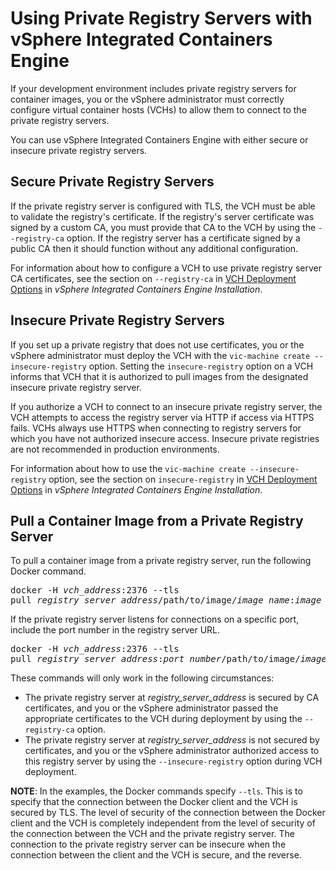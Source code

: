 # Using Private Registry Servers with vSphere Integrated Containers Engine #

If your development environment includes private registry servers for container images, you or the vSphere administrator must correctly configure virtual container hosts (VCHs) to allow them to connect to the private registry servers.

You can use vSphere Integrated Containers Engine with either secure or insecure private registry servers.

## Secure Private Registry Servers ##

If the private registry server is configured with TLS, the VCH must be able to validate the registry's certificate. If the registry's server certificate was signed by a custom CA, you must provide that CA to the VCH by using the `--registry-ca` option. If the registry server has a certificate signed by a public CA then it should function without any additional configuration.

For information about how to configure a VCH to use private registry server CA certificates, see the section on `--registry-ca` in [VCH Deployment Options](../vic_vsphere_admin/vch_installer_options.md#registry-ca) in *vSphere Integrated Containers Engine Installation*. 

## Insecure Private Registry Servers ##

If you set up a private registry that does not use certificates, you or the vSphere administrator must deploy the VCH with the `vic-machine create --insecure-registry` option. Setting the `insecure-registry` option on a VCH informs that VCH that it is authorized to pull images from the designated insecure private registry server.

If you authorize a VCH to connect to an insecure private registry server, the VCH attempts to access the registry server via HTTP if access via HTTPS fails. VCHs always use HTTPS when connecting to registry servers for which you have not authorized insecure access. Insecure private registries are not recommended in production environments.

For information about how to use the `vic-machine create --insecure-registry` option, see the section on `insecure-registry` in [VCH Deployment Options](../vic_vsphere_admin/vch_installer_options.md#insecure-registry) in *vSphere Integrated Containers Engine Installation*. 

## Pull a Container Image from a Private Registry Server ##

To pull a container image from a private registry server, run the following Docker command. 

<pre>docker -H <i>vch_address</i>:2376 --tls 
pull <i>registry_server_address</i>/path/to/image/<i>image_name</i>:<i>image_version</i></pre>

If the private registry server listens for connections on a specific port, include the port number in the registry server URL.

<pre>docker -H <i>vch_address</i>:2376 --tls 
pull <i>registry_server_address</i>:<i>port_number</i>/path/to/image/<i>image_name</i>:<i>image_version</i></pre>

These commands will only work in the following circumstances:

- The private registry server at <i>registry_server_address</i> is secured by CA certificates, and you or the vSphere administrator passed the appropriate certificates to the VCH during deployment by using the `--registry-ca` option.
- The private registry server at <i>registry_server_address</i> is not secured by certificates, and you or the vSphere administrator authorized access to this registry server by using the `--insecure-registry` option during VCH deployment.

**NOTE**: In the examples, the Docker commands specify `--tls`. This is to specify that the connection between the Docker client and the VCH is secured by TLS. The level of security of the connection between the Docker client and the VCH is completely independent from the level of security of the connection between the VCH and the private registry server. The connection to the private registry server can be insecure when the connection between the client and the VCH is secure, and the reverse.
